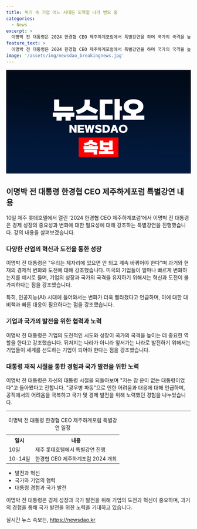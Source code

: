 ```yaml
---
title: 위기 속 기업 어느 시대든 도약할 나라 변모 중
categories:
  - News
excerpt: >
  이명박 전 대통령은 2024 한경협 CEO 제주하계포럼에서 특별강연을 하며 국가의 국격을 높이기 위해 성장과 도전이 필수라며, 경제적 변화와 혁신이 빠르게 일어나는 시대에 기업들은 세계를 선도하는 기업으로 성장해야 한다고 강조했다. 또한, 자신의 대통령 재직 시절을 회고하며 광우병 파동과 글로벌 금융위기 등을 겪으면서 불행한 대통령이었다고 밝혔다. 함영주 하나금융지주 회장 등이 함께하는 이번 포럼은 경제계 지식 교류의 장으로 3박 4일간 진행된다.
feature_text: >
  이명박 전 대통령은 2024 한경협 CEO 제주하계포럼에서 특별강연을 하며 국가의 국격을 높이기 위해 성장과 도전이 필수라며, 경제적 변화와 혁신이 빠르게 일어나는 시대에 기업들은 세계를 선도하는 기업으로 성장해야 한다고 강조했다. 또한, 자신의 대통령 재직 시절을 회고하며 광우병 파동과 글로벌 금융위기 등을 겪으면서 불행한 대통령이었다고 밝혔다. 함영주 하나금융지주 회장 등이 함께하는 이번 포럼은 경제계 지식 교류의 장으로 3박 4일간 진행된다.
image: '/assets/img/newsdao_breakingnews.jpg'
---
```


<p><img src="/assets/img/newsdao_breakingnews.jpg" alt="implanttips 속보" /></p>

<h2 data-ke-size="size26">이명박 전 대통령 한경협 CEO 제주하계포럼 특별강연 내용</h2>

<p data-ke-size="size16">10일 제주 롯데호텔에서 열린 ‘2024 한경협 CEO 제주하계포럼’에서 이명박 전 대통령은 경제 성장의 중요성과 변화에 대한 필요성에 대해 강조하는 특별강연을 진행했습니다. 강의 내용을 살펴보겠습니다.</p>

<h3>다양한 산업의 혁신과 도전을 통한 성장</h3>

<p data-ke-size="size16">이명박 전 대통령은 "우리는 제자리에 있으면 안 되고 계속 바뀌어야 한다"며 과거와 현재의 경제적 변화와 도전에 대해 강조했습니다. 미국의 기업들이 얼마나 빠르게 변화하는지를 예시로 들며, 기업의 성장과 국가의 국격을 유지하기 위해서는 혁신과 도전이 불가피하다는 점을 강조했습니다.</p>

<p data-ke-size="size16">특히, 인공지능(AI) 시대에 들어와서는 변화가 더욱 빨라졌다고 언급하며, 이에 대한 대비책과 빠른 대응이 필요하다는 점을 강조했습니다.</p>

<h3>기업과 국가의 발전을 위한 협력과 노력</h3>

<p data-ke-size="size16">이명박 전 대통령은 기업의 도전적인 시도와 성장이 국가의 국격을 높이는 데 중요한 역할을 한다고 강조했습니다. 뒤처지는 나라가 아니라 앞서가는 나라로 발전하기 위해서는 기업들이 세계를 선도하는 기업이 되어야 한다는 점을 강조했습니다.</p>

<h3>대통령 재직 시절을 통한 경험과 국가 발전을 위한 노력</h3>

<p data-ke-size="size16">이명박 전 대통령은 자신의 대통령 시절을 되돌아보며 "저는 참 운이 없는 대통령이었다"고 돌아봤다고 전합니다. "광우병 파동"으로 인한 어려움과 대응에 대해 언급하며, 공직에서의 어려움을 극복하고 국가 및 경제 발전을 위해 노력했던 경험을 나누었습니다.</p>

<hr>

<table>
  <caption>이명박 전 대통령 한경협 CEO 제주하계포럼 특별강연 일정</caption>
  <tr>
    <th>일시</th>
    <th>내용</th>
  </tr>
  <tr>
    <td>10일</td>
    <td>제주 롯데호텔에서 특별강연 진행</td>
  </tr>
  <tr>
    <td>10-14일</td>
    <td>한경협 CEO 제주하계포럼 2024 개최</td>
  </tr>
</table>

<ul>
  <li>발전과 혁신</li>
  <li>국가와 기업의 협력</li>
  <li>대통령 경험과 국가 발전</li>
</ul>

<p data-ke-size="size16">이명박 전 대통령은 경제 성장과 국가 발전을 위해 기업의 도전과 혁신이 중요하며, 과거의 경험을 통해 국가 발전을 위한 노력을 기대하고 있습니다.</p>
실시간 뉴스 속보는, <a href="https://newsdao.kr" rel="dofollow">https://newsdao.kr</a>


